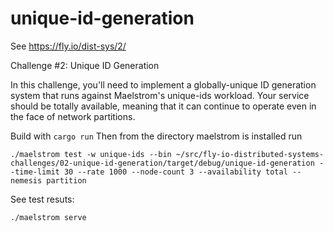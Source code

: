 # unique-id-generation

See https://fly.io/dist-sys/2/

Challenge #2: Unique ID Generation

In this challenge, you'll need to implement a globally-unique ID generation system that runs against Maelstrom's unique-ids workload. Your service should be totally available, meaning that it can continue to operate even in the face of network partitions.


Build with `cargo run`
Then from the directory maelstrom is installed run

```
./maelstrom test -w unique-ids --bin ~/src/fly-io-distributed-systems-challenges/02-unique-id-generation/target/debug/unique-id-generation --time-limit 30 --rate 1000 --node-count 3 --availability total --nemesis partition
```

See test resuts:

```
./maelstrom serve
```
